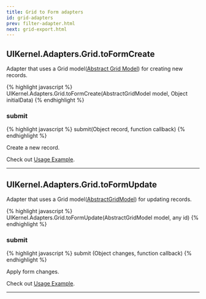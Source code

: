 ```yaml
---
title: Grid to Form adapters
id: grid-adapters
prev: filter-adapter.html
next: grid-export.html
---
```



## UIKernel.Adapters.Grid.toForm**Create**

Adapter that uses a Grid model([Abstract Grid Model](/docs/grid-interface.html)) for creating new records.

{% highlight javascript %}
 UIKernel.Adapters.Grid.toFormCreate(AbstractGridModel model, Object initialData)
{% endhighlight %}

### submit

{% highlight javascript %}
submit(Object record, function callback)
{% endhighlight %}

Create a new record.

Check out [Usage Example](creating-records.html).

---

## UIKernel.Adapters.Grid.toForm**Update**

Adapter that uses a Grid model([AbstractGridModel](/docs/grid-interface.html)) for updating records.

{% highlight javascript %}
 UIKernel.Adapters.Grid.toFormUpdate(AbstractGridModel model, any id)
{% endhighlight %}

### submit

{% highlight javascript %}
 submit (Object changes, function callback)
{% endhighlight %}

Apply form changes.

Check out [Usage Example](suggest-box.html).

---
